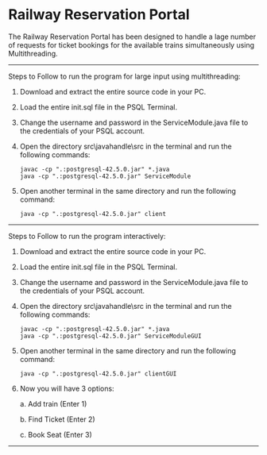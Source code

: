 # Railway Reservation Portal

The Railway Reservation Portal has been designed to handle a lage number of requests for ticket bookings for the available trains simultaneously using Multithreading.

---

Steps to Follow to run the program for large input using multithreading:

1. Download and extract the entire source code in your PC.
2. Load the entire init.sql file in the PSQL Terminal.
3. Change the username and password in the ServiceModule.java file to the credentials of your PSQL account.
4. Open the directory src\javahandle\src in the terminal and run the following commands:

   ```
   javac -cp ".:postgresql-42.5.0.jar" *.java
   java -cp ".:postgresql-42.5.0.jar" ServiceModule
   ```
5. Open another terminal in the same directory and run the following command:

   ```
   java -cp ".:postgresql-42.5.0.jar" client
   ```

---

Steps to Follow to run the program interactively:

1. Download and extract the entire source code in your PC.
2. Load the entire init.sql file in the PSQL Terminal.
3. Change the username and password in the ServiceModule.java file to the credentials of your PSQL account.
4. Open the directory src\javahandle\src in the terminal and run the following commands:

   ```
   javac -cp ".:postgresql-42.5.0.jar" *.java
   java -cp ".:postgresql-42.5.0.jar" ServiceModuleGUI
   ```
5. Open another terminal in the same directory and run the following command:

   ```
   java -cp ".:postgresql-42.5.0.jar" clientGUI
   ```
6. Now you will have 3 options:

   a. Add train (Enter 1)

   b. Find Ticket (Enter 2)

   c. Book Seat (Enter 3)

---
